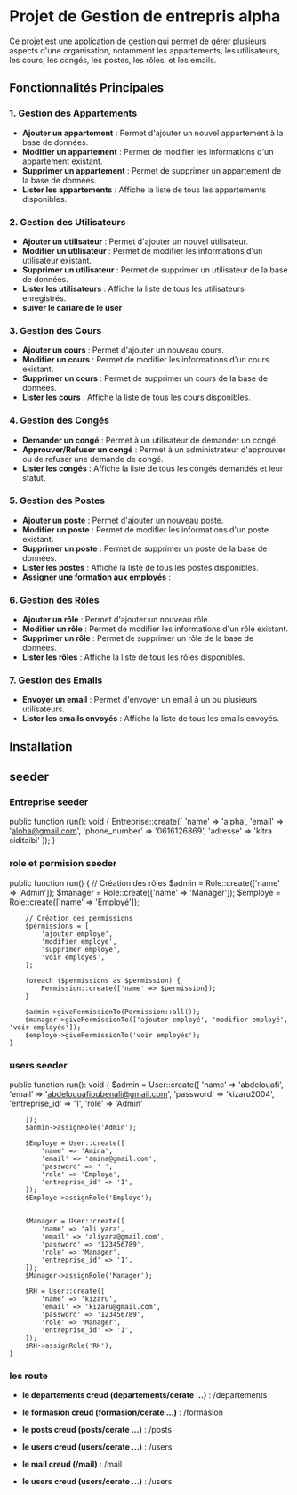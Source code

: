 
# Projet de Gestion de entrepris alpha

Ce projet est une application de gestion qui permet de gérer plusieurs aspects d'une organisation, notamment les appartements, les utilisateurs, les cours, les congés, les postes, les rôles, et les emails.

## Fonctionnalités Principales

### 1. Gestion des Appartements
- **Ajouter un appartement** : Permet d'ajouter un nouvel appartement à la base de données.
- **Modifier un appartement** : Permet de modifier les informations d'un appartement existant.
- **Supprimer un appartement** : Permet de supprimer un appartement de la base de données.
- **Lister les appartements** : Affiche la liste de tous les appartements disponibles.

### 2. Gestion des Utilisateurs
- **Ajouter un utilisateur** : Permet d'ajouter un nouvel utilisateur.
- **Modifier un utilisateur** : Permet de modifier les informations d'un utilisateur existant.
- **Supprimer un utilisateur** : Permet de supprimer un utilisateur de la base de données.
- **Lister les utilisateurs** : Affiche la liste de tous les utilisateurs enregistrés.
- **suiver le cariare de le user**

### 3. Gestion des Cours
- **Ajouter un cours** : Permet d'ajouter un nouveau cours.
- **Modifier un cours** : Permet de modifier les informations d'un cours existant.
- **Supprimer un cours** : Permet de supprimer un cours de la base de données.
- **Lister les cours** : Affiche la liste de tous les cours disponibles.

### 4. Gestion des Congés
- **Demander un congé** : Permet à un utilisateur de demander un congé.
- **Approuver/Refuser un congé** : Permet à un administrateur d'approuver ou de refuser une demande de congé.
- **Lister les congés** : Affiche la liste de tous les congés demandés et leur statut.

### 5. Gestion des Postes
- **Ajouter un poste** : Permet d'ajouter un nouveau poste.
- **Modifier un poste** : Permet de modifier les informations d'un poste existant.
- **Supprimer un poste** : Permet de supprimer un poste de la base de données.
- **Lister les postes** : Affiche la liste de tous les postes disponibles.
- **Assigner une formation aux employés** : 

### 6. Gestion des Rôles
- **Ajouter un rôle** : Permet d'ajouter un nouveau rôle.
- **Modifier un rôle** : Permet de modifier les informations d'un rôle existant.
- **Supprimer un rôle** : Permet de supprimer un rôle de la base de données.
- **Lister les rôles** : Affiche la liste de tous les rôles disponibles.

### 7. Gestion des Emails
- **Envoyer un email** : Permet d'envoyer un email à un ou plusieurs utilisateurs.
- **Lister les emails envoyés** : Affiche la liste de tous les emails envoyés.

## Installation



## seeder 

### Entreprise seeder 
  public function run(): void
    {
        Entreprise::create([
            'name' => 'alpha',
            'email' => 'aloha@gmail.com',
            'phone_number' => '0616126869',
            'adresse' => 'kitra siditaibi'
        ]);
    }
### role et permision seeder 
 public function run()
    {
        // Création des rôles
        $admin = Role::create(['name' => 'Admin']);
        $manager = Role::create(['name' => 'Manager']);
        $employe = Role::create(['name' => 'Employé']);

        // Création des permissions
        $permissions = [
            'ajouter employe',
            'modifier employe',
            'supprimer employe',
            'voir employes',
        ];

        foreach ($permissions as $permission) {
            Permission::create(['name' => $permission]);
        }

        $admin->givePermissionTo(Permission::all());
        $manager->givePermissionTo(['ajouter employé', 'modifier employé', 'voir employés']);
        $employe->givePermissionTo('voir employés'); 
    }

### users seeder 
   public function run(): void
    {
        $admin = User::create([
            'name' => 'abdelouafi',
            'email' => 'abdelouuafioubenali@gmail.com',
            'password' => 'kizaru2004',
            'entreprise_id' => '1',
            'role' => 'Admin'

        ]);
        $admin->assignRole('Admin');

        $Employe = User::create([
            'name' => 'Amina',
            'email' => 'amina@gmail.com',
            'password' => ' ',
            'role' => 'Employe',
            'entreprise_id' => '1',
        ]);
        $Employe->assignRole('Employe');


        $Manager = User::create([
            'name' => 'ali yara',
            'email' => 'aliyara@gmail.com',
            'password' => '123456789',
            'role' => 'Manager',
            'entreprise_id' => '1',
        ]);
        $Manager->assignRole('Manager');

        $RH = User::create([
            'name' => 'kizaru',
            'email' => 'kizaru@gmail.com',
            'password' => '123456789',
            'role' => 'Manager',
            'entreprise_id' => '1',
        ]);
        $RH->assignRole('RH');
    }


### les route 

- **le departements creud (departements/cerate ...)** : /departements

- **le formasion creud (formasion/cerate ...)** : /formasion

- **le posts creud (posts/cerate ...)** : /posts

- **le users creud (users/cerate ...)** : /users

- **le mail creud (/mail)** : /mail  <!-- pour accipte dommonde de conger-->

- **le users creud (users/cerate ...)** : /users




